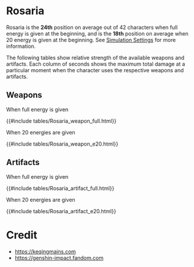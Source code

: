 # Rosaria

Rosaria is the **24th** position on average out of 42
characters when full energy is given at the beginning, and is the
**18th** position on average when 20 energy is given at the
beginning. See [Simulation Settings](./simulation_settings.md) for more
information.

The following tables show relative strength of the available weapons and
artifacts. Each column of seconds shows the maximum total damage at a
particular moment when the character uses the respective weapons and
artifacts.

## Weapons

When full energy is given

{{#include tables/Rosaria_weapon_full.html}}

When 20 energies are given

{{#include tables/Rosaria_weapon_e20.html}}

## Artifacts

When full energy is given

{{#include tables/Rosaria_artifact_full.html}}

When 20 energies are given

{{#include tables/Rosaria_artifact_e20.html}}

# Credit

- <https://keqingmains.com>
- <https://genshin-impact.fandom.com>
